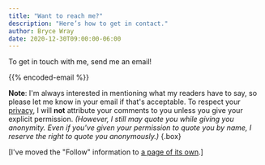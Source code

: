 ```yaml
---
title: "Want to reach me?"
description: "Here’s how to get in contact."
author: Bryce Wray
date: 2020-12-30T09:00:00-06:00
---
```


To get in touch with me, send me an email!

{{% encoded-email %}}

**Note**: I'm always interested in mentioning what my readers have to say, so please let me know in your email if that's acceptable. To respect your [privacy](/privacy/), I will **not** attribute your comments to you unless you give your explicit permission. *(However, I still may quote you while giving you anonymity. Even if you've given your permission to quote you by name, I reserve the right to quote you anonymously.)*
{.box}

[I've moved the "Follow" information to [a page of its own](/follow/).]
